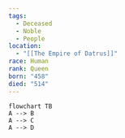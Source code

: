 ```yaml
---
tags:
  - Deceased
  - Noble
  - People
location:
  - "[[The Empire of Datrus]]"
race: Human
rank: Queen
born: "458"
died: "514"
---
```


```mermaid
flowchart TB
A --> B
A --> C
A --> D
```